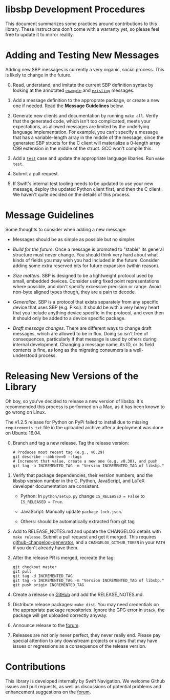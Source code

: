 libsbp Development Procedures
=============================

This document summarizes some practices around contributions to this
library. These instructions don't come with a warranty yet, so please
feel free to update it to mirror reality.

# Adding and Testing New Messages

Adding new SBP messages is currently a very organic, social
process. This is likely to change in the future.

0. Read, understand, and imitate the current SBP definition syntax by
   looking at the annotated [`example`](spec/example/yaml) and
   [`existing`](spec/yaml/swiftnav/sbp) messages.

1. Add a message definition to the approprate package, or create a new
   one if needed. Read the **Message Guidelines** below.

2. Generate new clients and documentation by running `make
   all`. Verify that the generated code, which isn't too complicated,
   meets your expectations, as allowed messages are limited by the
   underlying language implementation. For example, you can't specify
   a message that has a variable-length array in the middle of the
   message, since the generated SBP structs for the C client will
   materialize a 0-length array C99 extension in the middle of the
   struct. GCC won't compile this.

3. Add a [`test`](spec/tests/yaml/swiftnav/sbp) case and update the
   appropriate language libaries. Run `make test`.

4. Submit a pull request.

5. If Swift's internal test tooling needs to be updated to use your
   new message, deploy the updated Python client first, and then the C
   client. We haven't quite decided on the details of this process.

# Message Guidelines

Some thoughts to consider when adding a new message:

- Messages should be as simple as possible but no simpler.

- *Build for the future*. Once a message is promoted to "stable" its
  general structure must never change. You should think very hard
  about what kinds of fields you may wish you had included in the
  future. Consider adding some extra reserved bits for future
  expansion (within reason).

- *Size matters*. SBP is designed to be a lightweight protocol used by
  small, embedded devices. Consider using fixed point representations
  where possible, and don't specify excessive precision or
  range. Avoid non-byte aligned types though, they are a pain to
  decode.

- *Generalize*. SBP is a protocol that exists separately from any
  specific device that uses SBP (e.g. Piksi). It should be with a very
  heavy heart that you include anything device specific in the
  protocol, and even then it should only be added to a device specific
  package.

- *Draft message changes*. There are different ways to change draft
  messages, which are allowed to be in flux. Doing so isn't free of
  consequences, particularly if that message is used by others during
  internal development. Changing a message name, its ID, or its field
  contents is fine, as long as the migrating consumers is a
  well-understood process.

# Releasing New Versions of the Library

Oh boy, so you've decided to release a new version of libsbp. It's recommended
this process is performed on a Mac, as it has been known to go wrong on Linux.

The v1.2.5 release for Python on PyPi failed to install due to missing
`requirements.txt` file in the uploaded archive after a deployment was done on
Ubuntu 16.04.

0. Branch and tag a new release. Tag the release version:

    ```shell
    # Produces most recent tag (e.g., v0.29)
    git describe --abbrev=0 --tags
    # Increment that value, create a new one (e.g, v0.30), and push
    git tag -a INCREMENTED_TAG -m "Version INCREMENTED_TAG of libsbp."
    ```

1. Verify that package dependencies, their version numbers, and the
   libsbp version number in the C, Python, JavaScript, and LaTeX developer
   documentation are consistent.

   - Python: In `python/setup.py` change `IS_RELEASED = False` to
     `IS_RELEASED = True`.

   - JavaScript: Manually update `package-lock.json`.

   - Others: should be automatically extracted from git tag

2. Add to RELEASE_NOTES.md and update the CHANGELOG details with `make
   release`. Submit a pull request and get it merged. This requires
   [github-changelog-generator](https://github.com/skywinder/github-changelog-generator),
   and a `CHANGELOG_GITHUB_TOKEN` in your `PATH` if you don't already have
   them.

3. After the release PR is merged, recreate the tag:
    ```shell
    git checkout master
    git pull
    git tag -d INCREMENTED_TAG
    git tag -a INCREMENTED_TAG -m "Version INCREMENTED_TAG of libsbp."
    git push origin INCREMENTED_TAG
    ```

4. Create a release on
   [GitHub](https://github.com/swift-nav/libsbp/releases) and add the
   RELEASE_NOTES.md.

5. Distribute release packages: `make dist`. You may need credentials
   on the appropriate package repositories. Ignore the GPG error in `stack`,
   the package will get uploaded correctly anyway.

6. Announce release to the
   [forum](https://groups.google.com/forum/#!forum/swiftnav-discuss).

7. Releases are not only never perfect, they never really end. Please
   pay special attention to any downstream projects or users that may
   have issues or regressions as a consequence of the release version.

# Contributions

This library is developed internally by Swift Navigation. We welcome
Github issues and pull requests, as well as discussions of potential
problems and enhancement suggestions on the
[forum](https://groups.google.com/forum/#!forum/swiftnav-discuss).
